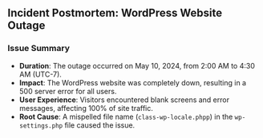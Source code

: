 ## **Incident Postmortem: WordPress Website Outage**

### **Issue Summary**

- **Duration**: The outage occurred on May 10, 2024, from 2:00 AM to 4:30 AM (UTC-7).
- **Impact**: The WordPress website was completely down, resulting in a 500 server error for all users.
- **User Experience**: Visitors encountered blank screens and error messages, affecting 100% of site traffic.
- **Root Cause**: A mispelled file name (`class-wp-locale.phpp`) in the `wp-settings.php` file caused the issue.

